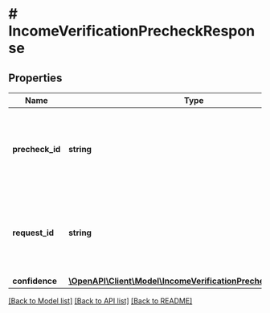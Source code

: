 # # IncomeVerificationPrecheckResponse

## Properties

Name | Type | Description | Notes
------------ | ------------- | ------------- | -------------
**precheck_id** | **string** | ID of the precheck. Provide this value when calling &#x60;/link/token/create&#x60; in order to optimize Link conversion. |
**request_id** | **string** | A unique identifier for the request, which can be used for troubleshooting. This identifier, like all Plaid identifiers, is case sensitive. |
**confidence** | [**\OpenAPI\Client\Model\IncomeVerificationPrecheckConfidence**](IncomeVerificationPrecheckConfidence.md) |  |

[[Back to Model list]](../../README.md#models) [[Back to API list]](../../README.md#endpoints) [[Back to README]](../../README.md)
